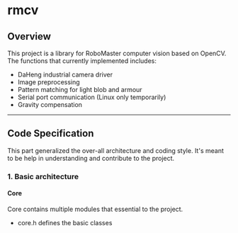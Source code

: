 # rmcv

## Overview

This project is a library for RoboMaster computer vision based on OpenCV. The functions that currently implemented
includes:

* DaHeng industrial camera driver
* Image preprocessing
* Pattern matching for light blob and armour
* Serial port communication (Linux only temporarily)
* Gravity compensation

***

## Code Specification

This part generalized the over-all architecture and coding style. It's meant to be help in understanding and contribute
to the project.

### 1. Basic architecture

#### Core
Core contains multiple modules that essential to the project.
* core.h defines the basic classes 
